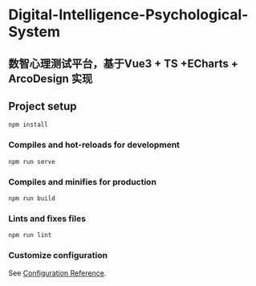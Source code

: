# Digital-Intelligence-Psychological-System

## 数智心理测试平台，基于Vue3 + TS +ECharts + ArcoDesign 实现

## Project setup
```
npm install
```

### Compiles and hot-reloads for development
```
npm run serve
```

### Compiles and minifies for production
```
npm run build
```

### Lints and fixes files
```
npm run lint
```

### Customize configuration
See [Configuration Reference](https://cli.vuejs.org/config/).
